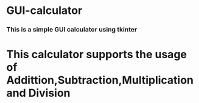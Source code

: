 # GUI-calculator
### This is a simple GUI calculator using tkinter
# This calculator supports the usage of Addittion,Subtraction,Multiplication and Division
